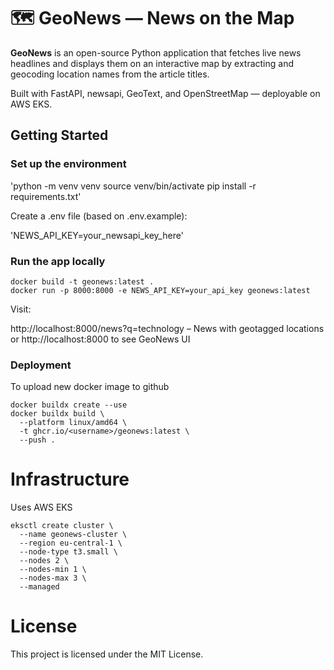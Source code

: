 # 🗺️ GeoNews — News on the Map

**GeoNews** is an open-source Python application that fetches live news headlines and displays them on an interactive map by extracting and geocoding location names from the article titles.

Built with FastAPI, newsapi, GeoText, and OpenStreetMap — deployable on AWS EKS.

## Getting Started

### Set up the environment

'python -m venv venv
source venv/bin/activate
pip install -r requirements.txt'

Create a .env file (based on .env.example):

'NEWS_API_KEY=your_newsapi_key_here'

### Run the app locally 
```
docker build -t geonews:latest .
docker run -p 8000:8000 -e NEWS_API_KEY=your_api_key geonews:latest
```

Visit:

http://localhost:8000/news?q=technology – News with geotagged locations
or 
http://localhost:8000 to see GeoNews UI

### Deployment
To upload new docker image to github
```
docker buildx create --use
docker buildx build \
  --platform linux/amd64 \
  -t ghcr.io/<username>/geonews:latest \
  --push .
```

# Infrastructure
Uses AWS EKS
```
eksctl create cluster \
  --name geonews-cluster \
  --region eu-central-1 \ 
  --node-type t3.small \
  --nodes 2 \
  --nodes-min 1 \
  --nodes-max 3 \
  --managed
  ```

# License
This project is licensed under the MIT License.

